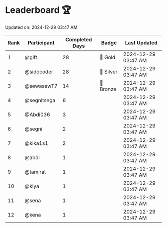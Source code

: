 # Leaderboard 🏆

Updated on: 2024-12-29 03:47 AM

| Rank | Participant       | Completed Days | Badge      | Last Updated         |
|------|-------------------|----------------|------------|----------------------|
| 1    | @gift             | 28             | 🏅 Gold     | 2024-12-29 03:47 AM |
| 2    | @sidocoder        | 28             | 🥈 Silver   | 2024-12-29 03:47 AM |
| 3    | @sewasewT7        | 14             | 🥉 Bronze   | 2024-12-29 03:47 AM |
| 4    | @segnitsega       | 6              |            | 2024-12-29 03:47 AM |
| 5    | @Abdi036          | 3              |            | 2024-12-29 03:47 AM |
| 6    | @segni            | 2              |            | 2024-12-29 03:47 AM |
| 7    | @kika1s1          | 2              |            | 2024-12-29 03:47 AM |
| 8    | @abdi             | 1              |            | 2024-12-29 03:47 AM |
| 9    | @tamirat          | 1              |            | 2024-12-29 03:47 AM |
| 10   | @kiya             | 1              |            | 2024-12-29 03:47 AM |
| 11   | @sena             | 1              |            | 2024-12-29 03:47 AM |
| 12   | @kena             | 1              |            | 2024-12-29 03:47 AM |
